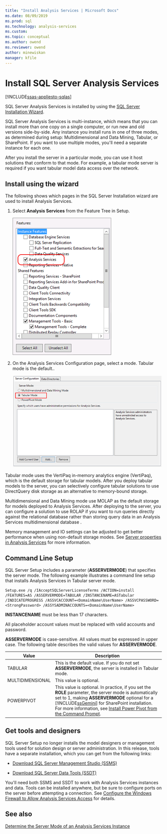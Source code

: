 ```yaml
---
title: "Install Analysis Services | Microsoft Docs"
ms.date: 08/09/2019
ms.prod: sql
ms.technology: analysis-services
ms.custom:
ms.topic: conceptual
ms.author: owend
ms.reviewer: owend
author: minewiskan
manager: kfile
---
```

# Install SQL Server Analysis Services

[!INCLUDE[ssas-appliesto-sqlas](../../../includes/ssas-appliesto-sqlas.md)]
  
SQL Server Analysis Services is installed by using the [SQL Server Installation Wizard](https://docs.microsoft.com/en-us/sql/database-engine/install-windows/installation-for-sql-server).

 SQL Server Analysis Services is multi-instance, which means that you can install more than one copy on a single computer, or run new and old versions  side-by-side. Any instance you install runs in one of three modes, as determined during setup: Multidimensional and Data Mining, Tabular, or SharePoint. If you want to use multiple modes, you'll need a separate instance for each one.  
  
 After you install the server in a particular mode, you can use it host solutions that conform to that mode. For example, a tabular mode server is required if you want tabular model data access over the network.  

  
## Install using the wizard 

 The following shows which pages in the SQL Server Installation wizard are used to install Analysis Services.  
  
1.  Select **Analysis Services** from the Feature Tree in Setup.  
  
     ![Setup feature tree showing Analsyis Services](../../../analysis-services/instances/install-windows/media/ssas-setupas.gif "Setup feature tree showing Analsyis Services")  
  
2.  On the Analysis Services Configuration page, select a mode. Tabular mode is the default..  
  
     ![Setup page with Analysis Services config options](../../../analysis-services/instances/install-windows/media/ssas-setupasconfig.png "Setup page with Analysis Services config options")  
  
  Tabular mode uses the VertiPaq in-memory analytics engine (VertiPaq), which is the default storage for tabular models. After you deploy tabular models to the server, you can selectively configure tabular solutions to use DirectQuery disk storage as an alternative to memory-bound storage.  
 
 Multidimensional and Data Mining mode use MOLAP as the default storage for models deployed to Analysis Services. After deploying to the server, you can configure a solution to use ROLAP if you want to run queries directly against the relational database rather than storing query data in an Analysis Services  multidimensional database .  
  

  
 Memory management and IO settings can be adjusted to get better performance when using non-default storage modes. See [Server properties in Analysis Services](../../../analysis-services/server-properties/server-properties-in-analysis-services.md) for more information.  
  
## Command Line Setup

 SQL Server Setup includes a parameter (**ASSERVERMODE**) that specifies the server mode. The following example illustrates a command line setup that installs Analysis Services in Tabular server mode.  
  
```
Setup.exe /q /IAcceptSQLServerLicenseTerms /ACTION=install /FEATURES=AS /ASSERVERMODE=TABULAR /INSTANCENAME=ASTabular /INDICATEPROGRESS /ASSVCACCOUNT=<DomainName\UserName> /ASSVCPASSWORD=<StrongPassword> /ASSYSADMINACCOUNTS=<DomainName\UserName>   
```  
  
 **INSTANCENAME** must be less than 17 characters.  
  
 All placeholder account values must be replaced with valid accounts and password.  
  
 **ASSERVERMODE** is case-sensitive.  All values must be expressed in upper case. The following table describes the valid values for **ASSERVERMODE**.  
  
|Value|Description|  
|-----------|-----------------|  
|TABULAR|This is the default value. If you do not set **ASSERVERMODE**, the server is installed in Tabular mode.|
|MULTIDIMENSIONAL|This value is optional.|  
|POWERPIVOT|This value is optional. In practice, if you set the **ROLE** parameter, the server mode is automatically set to 1, making **ASSERVERMODE** optional for a [!INCLUDE[ssGemini](../../../includes/ssgemini-md.md)] for SharePoint installation. For more information, see [Install Power Pivot from the Command Prompt](https://msdn.microsoft.com/7f1f2b28-c9f5-49ad-934b-02f2fa6b9328).|  
  

## Get tools and designers

 SQL Server Setup no longer installs the model designers or management tools used for solution design or server administration. In this release, tools have a separate installation, which you can get from the following links:  
  
-   [Download SQL Server Management Studio (SSMS)](/sql/ssms/download-sql-server-management-studio-ssms)  
  
-   [Download SQL Server Data Tools (SSDT)](/sql/ssdt/download-sql-server-data-tools-ssdt)  
  
 You'll need both SSMS and SSDT to work with Analysis Services instances and data. Tools can be installed anywhere, but be sure to configure ports on the server before attempting a connection. See [Configure the Windows Firewall to Allow Analysis Services Access](../../../analysis-services/instances/configure-the-windows-firewall-to-allow-analysis-services-access.md) for details.  

## See also

 [Determine the Server Mode of an Analysis Services Instance](../../../analysis-services/instances/determine-the-server-mode-of-an-analysis-services-instance.md)  
